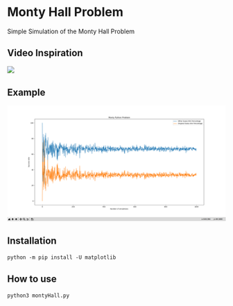# Monty Hall Problem
Simple Simulation of the Monty Hall Problem

## Video Inspiration
[![](http://img.youtube.com/vi/4Lb-6rxZxx0/0.jpg)](http://www.youtube.com/watch?v=4Lb-6rxZxx0 "")

## Example
![](https://raw.githubusercontent.com/BlueZeta/MontyHallProblem/master/readme/chart.png)

## Installation 
    python -m pip install -U matplotlib
    
## How to use
    python3 montyHall.py
